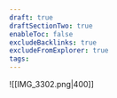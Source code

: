 ```yaml
---
draft: true
draftSectionTwo: true
enableToc: false
excludeBacklinks: true
excludeFromExplorer: true
tags:
---
```

![[IMG_3302.png|400]]